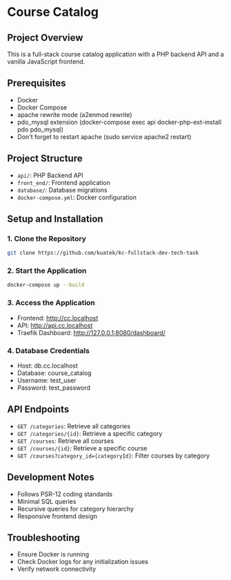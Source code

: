 # Course Catalog

## Project Overview
This is a full-stack course catalog application with a PHP backend API and a vanilla JavaScript frontend.

## Prerequisites
- Docker
- Docker Compose
- apache rewrite mode (a2enmod rewrite)
- pdo_mysql extension (docker-compose exec api docker-php-ext-install pdo pdo_mysql)
- Don't forget to restart apache (sudo service apache2 restart)

## Project Structure
- `api/`: PHP Backend API
- `front_end/`: Frontend application
- `database/`: Database migrations
- `docker-compose.yml`: Docker configuration

## Setup and Installation

### 1. Clone the Repository
```bash
git clone https://github.com/kuatek/kc-fullstack-dev-tech-task
```

### 2. Start the Application
```bash
docker-compose up --build
```

### 3. Access the Application
- Frontend: http://cc.localhost
- API: http://api.cc.localhost
- Traefik Dashboard: http://127.0.0.1:8080/dashboard/

### 4. Database Credentials
- Host: db.cc.localhost
- Database: course_catalog
- Username: test_user
- Password: test_password

## API Endpoints
- `GET /categories`: Retrieve all categories
- `GET /categories/{id}`: Retrieve a specific category
- `GET /courses`: Retrieve all courses
- `GET /courses/{id}`: Retrieve a specific course
- `GET /courses?category_id={categoryId}`: Filter courses by category

## Development Notes
- Follows PSR-12 coding standards
- Minimal SQL queries
- Recursive queries for category hierarchy
- Responsive frontend design

## Troubleshooting
- Ensure Docker is running
- Check Docker logs for any initialization issues
- Verify network connectivity
